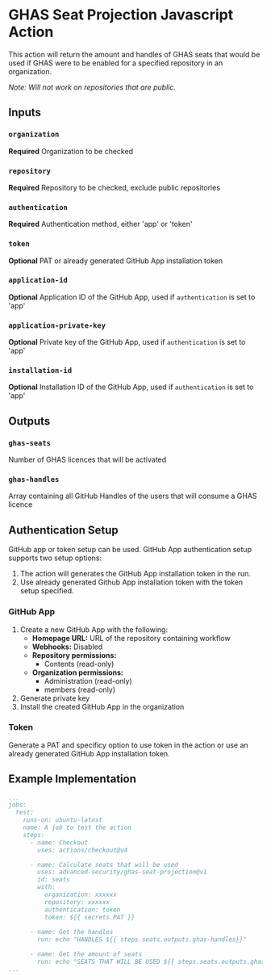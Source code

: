 # GHAS Seat Projection Javascript Action

This action will return the amount and handles of GHAS seats that would be used if GHAS were to be enabled for a specified repository in an organization.

*Note: Will not work on repositories that are public.*

## Inputs

### `organization`

**Required** Organization to be checked

### `repository`

**Required** Repository to be checked, exclude public repositories

### `authentication`

**Required** Authentication method, either 'app' or 'token'

### `token`

**Optional** PAT or already generated GitHub App installation token

### `application-id`

**Optional** Application ID of the GitHub App, used if `authentication` is set to 'app'

### `application-private-key`

**Optional** Private key of the GitHub App, used if `authentication` is set to 'app'

### `installation-id`

**Optional** Installation ID of the GitHub App, used if `authentication` is set to 'app'

## Outputs

### `ghas-seats`

Number of GHAS licences that will be activated

### `ghas-handles`

Array containing all GitHub Handles of the users that will consume a GHAS licence

## Authentication Setup

GitHub app or token setup can be used. GitHub App authentication setup supports two setup options:

1. The action will generates the GitHub App installation token in the run.
2. Use already generated Github App installation token with the token setup specified.

### GitHub App

1. Create a new GitHub App with the following:
   - **Homepage URL:** URL of the repository containing workflow
   - **Webhooks:** Disabled
   - **Repository permissions:**
     - Contents (read-only)
   - **Organization permissions:**
     - Administration (read-only)
     - members (read-only)
2. Generate private key
3. Install the created GitHub App in the organization

### Token

Generate a PAT and specificy option to use token in the action or use an already generated GitHub App installation token.

## Example Implementation

```yaml
...
jobs:
  test:
    runs-on: ubuntu-latest
    name: A job to test the action
    steps:
      - name: Checkout
        uses: actions/checkout@v4

      - name: Calculate seats that will be used
        uses: advanced-security/ghas-seat-projection@v1
        id: seats
        with:
          organization: xxxxxx
          repository: xxxxxx
          authentication: token
          token: ${{ secrets.PAT }}
    
      - name: Get the handles
        run: echo "HANDLES ${{ steps.seats.outputs.ghas-handles}}"

      - name: Get the amount of seats
        run: echo "SEATS THAT WILL BE USED ${{ steps.seats.outputs.ghas-seats}}"
...
```
